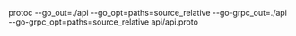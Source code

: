 protoc --go_out=./api --go_opt=paths=source_relative  --go-grpc_out=./api --go-grpc_opt=paths=source_relative  api/api.proto
